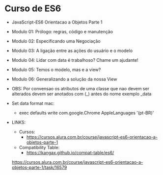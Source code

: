 # Curso de ES6

* JavaScript-ES6 Orientacao a Objetos Parte 1
- Modulo 01: Prólogo: regras, código e manutenção
- Modulo 02: Especificando uma Negociação
- Modulo 03: A ligação entre as ações do usuário e o modelo
- Modulo 04: Lidar com data é trabalhoso? Chame um ajudante!
- Modulo 05: Temos o modelo, mas e a view?
- Modulo 06: Generalizando a solução da nossa View

- OBS: Por convensao os atributos de uma classe que nao devem ser alterados
     devem ser anotados com (_) antes do nome exemplo _data

- Set data format mac:
    - exec defaults write com.google.Chrome AppleLanguages '(pt-BR)'

- LINKS:
    - Cursos:
        - https://cursos.alura.com.br/course/javascript-es6-orientacao-a-objetos-parte-1
    - Compatibility Table: 
        - https://kangax.github.io/compat-table/es6/
    
    
    
    https://cursos.alura.com.br/course/javascript-es6-orientacao-a-objetos-parte-1/task/16579
